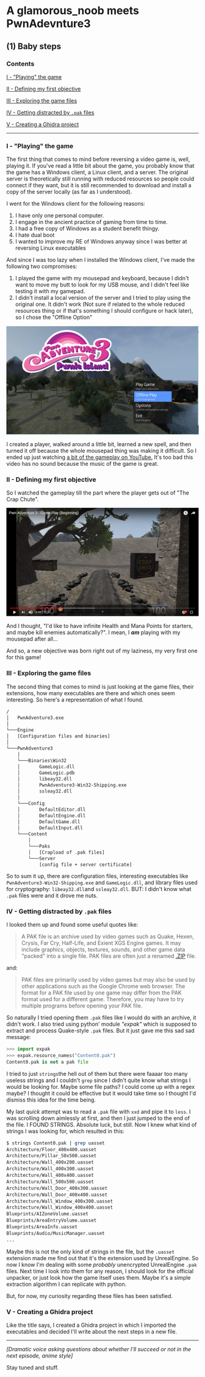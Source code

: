 # A glamorous_noob meets PwnAdevnture3

## (1) Baby steps

### Contents

[I - "Playing" the game](#i---playing-the-game)

[II - Defining my first objective](#ii---defining-my-first-objective)

[III - Exploring  the game files](#iii---exploring--the-game-files)

[IV - Getting distracted by `.pak` files](#iv---getting-distracted-by-pak-files)

[V - Creating a Ghidra project](#v---creating-a-ghidra-project)

------

### I - "Playing" the game

The first thing that comes to mind before reversing a video game is, well, playing it.
If you've read a little bit about the game, you probably know that the game has a Windows client, a Linux client, and a server. The original server is theoretically still running with reduced resources so people could connect if they want, but it is still recommended to download and install a copy of the server locally (as far as I understood).

I went for the Windows client for the following reasons:

1. I have only one personal computer.
2. I engage in the ancient practice of gaming from time to time.
3. I had a free copy of Windows as a student benefit thingy.
4. I hate dual boot
5. I wanted to improve my RE of Windows anyway since I was better at reversing Linux executables

And since I was too lazy when I installed the Windows client, I've made the following two compromises:

1. I played the game with my mousepad and keyboard, because I didn't want to move my butt to look for my USB mouse, and I didn't feel like testing it with my gamepad.
2. I didn't install a local version of the server and I tried to play using the original one. It didn't work (Not sure if related to the whole reduced resources thing or if that's something I should configure or hack later), so I chose the "Offline Option"

<img src=".\Images\Offline_Play.png" alt="Offline_Play" style="zoom: 50%;" />

I created a player, walked around a little bit, learned a new spell, and then turned it off because the whole mousepad thing was making it difficult. So I ended up just watching [a bit of the gameplay on YouTube.](https://www.youtube.com/watch?v=PHZJ443zVM0) It's too bad this video has no sound because the music of the game is great.

### II - Defining my first objective

So I watched the gameplay till the part where the player gets out of "The Crap Chute".

<img src="Images/The_Crap_Chute.png" alt="The_Crap_Chute" style="zoom: 50%;" />

And I thought, "I'd like to have infinite Health and Mana Points for starters, and maybe kill enemies automatically?". I mean, I ***am*** playing with my mousepad after all...

And so, a new objective was born right out of my laziness, my very first one for this game!

### III - Exploring  the game files

The second thing that comes to mind is just looking at the game files, their extensions, how many executables are there and which ones seem interesting. So here's a representation of what I found. 

```
/
│   PwnAdventure3.exe
│
└───Engine
│   [Configuration files and binaries]
│   
└───PwnAdventure3
    │
    └───Binaries\Win32
    │   	GameLogic.dll
    │   	GameLogic.pdb
    │   	libeay32.dll
    │		PwnAdventure3-Win32-Shipping.exe
    │		ssleay32.dll
    │	
    └───Config
    │   	DefaultEditor.dll
    │   	DefaultEngine.dll
    │   	DefaultGame.dll
    │   	DefaultInput.dll
    └───Content
    	│
    	└───Paks
    	│	[Crapload of .pak files]
    	└───Server
    		[config file + server certificate]
```

So to sum it up, there are configuration files, interesting executables like `PwnAdventure3-Win32-Shipping.exe` and `GameLogic.dll`, and library files used for cryptography: `libeay32.dll`and `ssleay32.dll`. BUT: I didn't know what `.pak` files were and it drove me nuts.

### IV - Getting distracted by `.pak` files

I looked them up and found some useful quotes like:

> A PAK file is an archive used by video games such as Quake, Hexen, Crysis, Far Cry, Half-Life, and Exient XGS Engine games. It may include graphics, objects, textures, sounds, and other game data "packed" into a single file. PAK files are often just a renamed [.ZIP](https://fileinfo.com/extension/zip) file.

and:

> PAK files are primarily used by video games but may also be used by other applications such as the Google Chrome web browser. The format for a PAK file used by one game may differ from the PAK format used for a different game. Therefore, you may have to try multiple programs before opening your PAK file.

So naturally I tried opening them `.pak` files like I would do with an archive, it didn't work.
I also tried using python' module *"expak"* which is supposed to extract and process Quake-style `.pak` files. But it just gave me this sad sad message:

```python
>>> import expak
>>> expak.resource_names("Content0.pak")
Content0.pak is not a pak file
```

I tried to just `strings`the hell out of them but there were faaaar too many useless strings and I couldn't `grep` since I didn't quite know what strings I would be looking for. Maybe some file paths? I could come up with a regex maybe? I thought it could be effective but it would take time so I thought I'd dismiss this idea for the time being.

My last  *quick* attempt was to read a `.pak` file with `xxd` and pipe it to `less`. I was scrolling down aimlessly at first, and then I just jumped to the end of the file. I FOUND STRINGS. Absolute luck, but still. Now I knew what kind of strings I was looking for, which resulted in this:

```bash
$ strings Content0.pak | grep uasset
Architecture/Floor_400x400.uasset
Architecture/Pillar_50x500.uasset
Architecture/Wall_400x200.uasset
Architecture/Wall_400x300.uasset
Architecture/Wall_400x400.uasset
Architecture/Wall_500x500.uasset
Architecture/Wall_Door_400x300.uasset
Architecture/Wall_Door_400x400.uasset
Architecture/Wall_Window_400x300.uasset
Architecture/Wall_Window_400x400.uasset
Blueprints/AIZoneVolume.uasset
Blueprints/AreaEntryVolume.uasset
Blueprints/AreaInfo.uasset
Blueprints/Audio/MusicManager.uasset
...
```

Maybe this is not the only kind of strings in the file, but the `.uasset` extension made me find out that it's the extension used by UnrealEngine. So now I know I'm dealing with some *probably* unencrypted UnrealEngine `.pak` files.
Next time I look into them for any reason, I should look for the official unpacker, or just look how the game itself uses them. Maybe it's a simple extraction algorithm I can replicate with python.

But, for now, my curiosity regarding these files has been satisfied.

### V - Creating a Ghidra project

Like the title says, I created a Ghidra project in which I imported the executables and decided I'll write about the next steps in a new file.

------



*[Dramatic voice asking questions about whether I'll succeed or not in the next episode, anime style]*

Stay tuned and stuff.